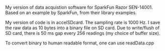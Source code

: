 My version of data acquistion software for SparkFun Razor SEN-14001. 
Based on an example by SparkFun, from their library examples.

My version of code is in accelSDcard. The sampling rate is 1000 Hz. I save the raw data as 10 bytes into a binary file on SD card. Due to write/flush of SD card, there is 50 ms gap every 256 readings (my choice of buffer size).

To convert binary to human readable format, one can use readData.cpp
